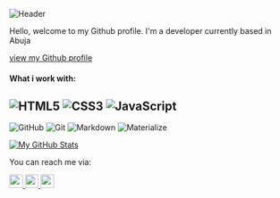 ![Header](https://capsule-render.vercel.app/api?type=waving&height=150&color=gradient&text=Talatu%20Ibrahim&textBg=false&fontColor=fff&fontSize=50&section=header)

Hello, welcome to my Github profile. I'm a developer currently based in Abuja

[view my Github profile](https:/talatuibrahim)

#### What i work with:
![HTML5](https://img.shields.io/badge/-HTML5-E34F26?style=flat-square&logo=html5&logoColor=white)
![CSS3](https://img.shields.io/badge/-CSS3-1572B6?style=flat-square&logo=css3)
![JavaScript](https://img.shields.io/badge/-JavaScript-F7DF1E?style=flat-square&logo=javascript&logoColor=black)
---
![GitHub](https://img.shields.io/badge/-GitHub-181717?style=flat-square&logo=github&logoColor=white)
![Git](https://img.shields.io/badge/-Git-F05032?style=flat-square&logo=git&logoColor=white)
![Markdown](https://img.shields.io/badge/-Markdown-181717?style=flat-square&logo=markdown&logoColor=white)
![Materialize](https://img.shields.io/badge/-MaterializeCSS-ee6e73?style=flat-square&logo=html5&logoColor=white)

[![My GitHub Stats](https://github-readme-stats.vercel.app/api?username=talatuibrahim&show=prs_merged,prs_merged_percentage&show_icons=true&theme=transparent&hide_title=true&rank_icon=github&card_width=400)](https://github.com/anuraghazra/github-readme-stats) 


You can reach me via:

[ <img height="24" width="24" src="https://cdn.simpleicons.org/gmail"/> ](mailto:italatu95@gmai.com)
[ <img height="24" width="24" src="https://cdn.simpleicons.org/instagram"/> ](https://www.instagram,com/leahibrahimhussaini )
[ <img height="24" width="24" src="https://cdn.simpleicons.org/facebook"/> ](https://www.facebook.com/leahibrahimhussaini)




<!--
**talatuibrahim/talatuibrahim** is a ✨ _special_ ✨ repository because its `README.md` (this file) appears on your GitHub profile.

Here are some ideas to get you started:

- 🔭 I’m currently working on ...
- 🌱 I’m currently learning ...
- 👯 I’m looking to collaborate on ...
- 🤔 I’m looking for help with ...
- 💬 Ask me about ...
- 📫 How to reach me: ...
- 😄 Pronouns: ...
- ⚡ Fun fact: ...
-->
